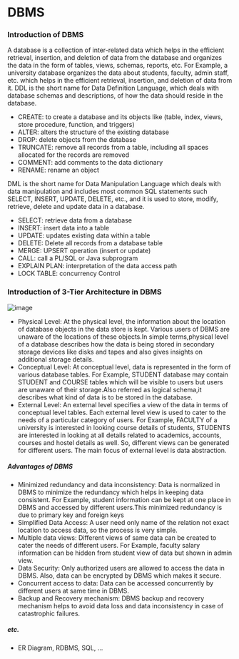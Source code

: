 # DBMS

### Introduction of DBMS
A database is a collection of inter-related data which helps in the efficient retrieval, insertion, and deletion of data from the database and organizes the data in the form of tables, views, schemas, reports, etc. For Example, a university database organizes the data about students, faculty, admin staff, etc. which helps in the efficient retrieval, insertion, and deletion of data from it. DDL is the short name for Data Definition Language, which deals with database schemas and descriptions, of how the data should reside in the database.

- CREATE: to create a database and its objects like (table, index, views, store procedure, function, and triggers)
- ALTER: alters the structure of the existing database
- DROP: delete objects from the database
- TRUNCATE: remove all records from a table, including all spaces allocated for the records are removed
- COMMENT: add comments to the data dictionary
- RENAME: rename an object

DML is the short name for Data Manipulation Language which deals with data manipulation and includes most common SQL statements such SELECT, INSERT, UPDATE, DELETE, etc., and it is used to store, modify, retrieve, delete and update data in a database.

- SELECT: retrieve data from a database
- INSERT: insert data into a table
- UPDATE: updates existing data within a table
- DELETE: Delete all records from a database table
- MERGE: UPSERT operation (insert or update)
- CALL: call a PL/SQL or Java subprogram
- EXPLAIN PLAN: interpretation of the data access path
- LOCK TABLE: concurrency Control

### Introduction of 3-Tier Architecture in DBMS
![image](https://user-images.githubusercontent.com/105867034/182029967-bca7d855-660e-4a87-89e1-4766319585bb.png)

- Physical Level: At the physical level, the information about the location of database objects in the data store is kept. Various users of DBMS are unaware of the locations of these objects.In simple terms,physical level of a database describes how the data is being stored in secondary storage devices like disks and tapes and also gives insights on additional storage details.
- Conceptual Level: At conceptual level, data is represented in the form of various database tables. For Example, STUDENT database may contain STUDENT and COURSE tables which will be visible to users but users are unaware of their storage.Also referred as logical schema,it describes what kind of data is to be stored in the database.
- External Level:  An external level specifies a view of the data in terms of conceptual level tables.  Each external level view is used to cater to the needs of a particular category of users. For Example, FACULTY of a university is interested in looking course details of students, STUDENTS are interested in looking at all details related to academics, accounts, courses and hostel details as well. So, different views can be generated for different users. The main focus of external level is data abstraction.

##### Advantages of DBMS
- Minimized redundancy and data inconsistency: Data is normalized in DBMS to minimize the redundancy which helps in keeping data consistent. For Example, student information can be kept at one place in DBMS and accessed by different users.This minimized redundancy is due to primary key and foreign keys
- Simplified Data Access: A user need only name of the relation not exact location to access data, so the process is very simple.
- Multiple data views: Different views of same data can be created to cater the needs of different users. For Example, faculty salary information can be hidden from student view of data but shown in admin view.
- Data Security: Only authorized users are allowed to access the data in DBMS. Also, data can be encrypted by DBMS which makes it secure.
- Concurrent access to data: Data can be accessed concurrently by different users at same time in DBMS.
- Backup and Recovery mechanism: DBMS backup and recovery mechanism helps to avoid data loss and data inconsistency in case of catastrophic failures.

##### etc.
- ER Diagram, RDBMS, SQL, ...


